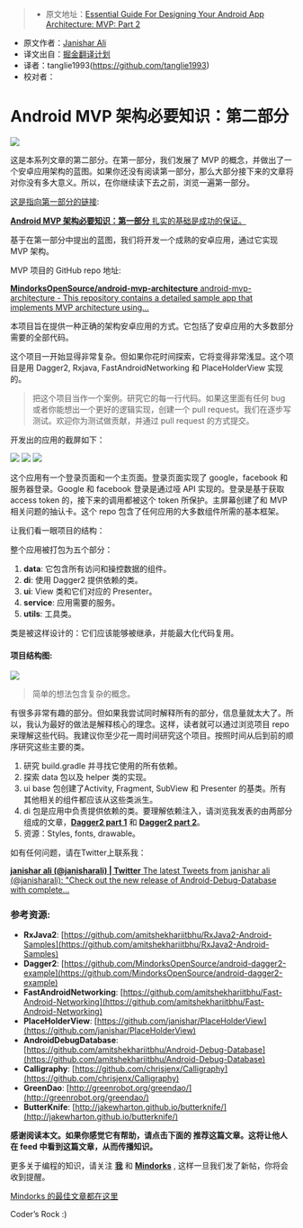 > * 原文地址：[Essential Guide For Designing Your Android App Architecture: MVP: Part 2](https://blog.mindorks.com/essential-guide-for-designing-your-android-app-architecture-mvp-part-2-b2ac6f3f9637#.k8ic3b2b3)
* 原文作者：[Janishar Ali](https://blog.mindorks.com/@janishar.ali?source=post_header_lockup)
* 译文出自：[掘金翻译计划](https://github.com/xitu/gold-miner)
* 译者：tanglie1993(https://github.com/tanglie1993)
* 校对者：

# Android MVP 架构必要知识：第二部分 #

<img class="progressiveMedia-noscript js-progressiveMedia-inner" src="https://cdn-images-1.medium.com/max/2000/1*eHluapKk6_AaHNd2gkLi3A.png">

这是本系列文章的第二部分。在第一部分，我们发展了 MVP 的概念，并做出了一个安卓应用架构的蓝图。如果你还没有阅读第一部分，那么大部分接下来的文章将对你没有多大意义。所以，在你继续读下去之前，浏览一遍第一部分。

[这是指向第一部分的链接](https://blog.mindorks.com/essential-guide-for-designing-your-android-app-architecture-mvp-part-1-74efaf1cda40):

[**Android MVP 架构必要知识：第一部分**
扎实的基础是成功的保证。](https://blog.mindorks.com/essential-guide-for-designing-your-android-app-architecture-mvp-part-1-74efaf1cda40) 

基于在第一部分中提出的蓝图，我们将开发一个成熟的安卓应用，通过它实现 MVP 架构。

MVP 项目的 GitHub repo 地址:

[**MindorksOpenSource/android-mvp-architecture**
android-mvp-architecture - This repository contains a detailed sample app that implements MVP architecture using…](https://github.com/MindorksOpenSource/android-mvp-architecture)

本项目旨在提供一种正确的架构安卓应用的方式。它包括了安卓应用的大多数部分需要的全部代码。

这个项目一开始显得非常复杂。但如果你花时间探索，它将变得非常浅显。这个项目是用 Dagger2, Rxjava, FastAndroidNetworking  和 PlaceHolderView 实现的。

> 把这个项目当作一个案例。研究它的每一行代码。如果这里面有任何 bug 或者你能想出一个更好的逻辑实现，创建一个 pull request。我们在逐步写测试。欢迎你为测试做贡献，并通过 pull request 的方式提交。

开发出的应用的截屏如下：

<img class="progressiveMedia-noscript js-progressiveMedia-inner" src="https://cdn-images-1.medium.com/max/400/1*qJTkiwJEUD8nW3VE5qr-9Q.png">

<img class="progressiveMedia-noscript js-progressiveMedia-inner" src="https://cdn-images-1.medium.com/max/400/1*DO5gQCd9qJ7_WMaIof2eBQ.png">

<img class="progressiveMedia-noscript js-progressiveMedia-inner" src="https://cdn-images-1.medium.com/max/400/1*d4WOBPrzv7N19tfkeY636Q.gif">

这个应用有一个登录页面和一个主页面。登录页面实现了 google，facebook 和服务器登录。Google 和 facebook 登录是通过哑 API  实现的。登录是基于获取 access token 的，接下来的调用都被这个 token 所保护。主屏幕创建了和 MVP 相关问题的抽认卡。这个  repo 包含了任何应用的大多数组件所需的基本框架。

让我们看一眼项目的结构：

整个应用被打包为五个部分：

1. **data**: 它包含所有访问和操控数据的组件。
2. **di**: 使用 Dagger2 提供依赖的类。
3. **ui**: View 类和它们对应的 Presenter。
4. **service**: 应用需要的服务。
5. **utils**: 工具类。

类是被这样设计的：它们应该能够被继承，并能最大化代码复用。

#### 项目结构图: ####

<img class="progressiveMedia-noscript js-progressiveMedia-inner" src="https://cdn-images-1.medium.com/max/1000/1*SnfdPTpsXXSvojWE-joSJw.png">

> 简单的想法包含复杂的概念。

有很多非常有趣的部分。但如果我尝试同时解释所有的部分，信息量就太大了。所以，我认为最好的做法是解释核心的理念。这样，读者就可以通过浏览项目 repo 来理解这些代码。我建议你至少花一周时间研究这个项目。按照时间从后到前的顺序研究这些主要的类。


1. 研究 build.gradle 并寻找它使用的所有依赖。
2. 探索 data 包以及 helper 类的实现。
3. ui base 包创建了Activity, Fragment, SubView 和 Presenter 的基类。所有其他相关的组件都应该从这些类派生。
4. di 包是应用中负责提供依赖的类。要理解依赖注入，请浏览我发表的由两部分组成的文章，[**Dagger2 part 1**](https://blog.mindorks.com/introduction-to-dagger-2-using-dependency-injection-in-android-part-1-223289c2a01b#.bse4rt4mz) 和 [**Dagger2 part 2**](https://blog.mindorks.com/introduction-to-dagger-2-using-dependency-injection-in-android-part-2-b55857911bcd#.lahv7yh36)。
5. 资源：Styles, fonts, drawable。

如有任何问题，请在Twitter上联系我：

[**janishar ali (@janisharali) | Twitter**
The latest Tweets from janishar ali (@janisharali): "Check out the new release of Android-Debug-Database with complete…](https://twitter.com/janisharali)

### 参考资源: ###

- **RxJava2**: [https://github.com/amitshekhariitbhu/RxJava2-Android-Samples](https://github.com/amitshekhariitbhu/RxJava2-Android-Samples) 
- **Dagger2**: [https://github.com/MindorksOpenSource/android-dagger2-example](https://github.com/MindorksOpenSource/android-dagger2-example)
- **FastAndroidNetworking**: [https://github.com/amitshekhariitbhu/Fast-Android-Networking](https://github.com/amitshekhariitbhu/Fast-Android-Networking)
- **PlaceHolderView**: [https://github.com/janishar/PlaceHolderView](https://github.com/janishar/PlaceHolderView)
- **AndroidDebugDatabase**: [https://github.com/amitshekhariitbhu/Android-Debug-Database](https://github.com/amitshekhariitbhu/Android-Debug-Database)
- **Calligraphy**: [https://github.com/chrisjenx/Calligraphy](https://github.com/chrisjenx/Calligraphy)
- **GreenDao**: [http://greenrobot.org/greendao/](http://greenrobot.org/greendao/)
- **ButterKnife**: [http://jakewharton.github.io/butterknife/](http://jakewharton.github.io/butterknife/) 

**感谢阅读本文。如果你感觉它有帮助，请点击下面的 推荐这篇文章。这将让他人在 feed 中看到这篇文章，从而传播知识。**

更多关于编程的知识，请关注 [**我**](https://medium.com/@janishar.ali) 和 [**Mindorks**](https://blog.mindorks.com/) , 这样一旦我们发了新帖，你将会收到提醒。

[Mindorks 的最佳文章都在这里](https://mindorks.com/blogs) 

Coder’s Rock :)
